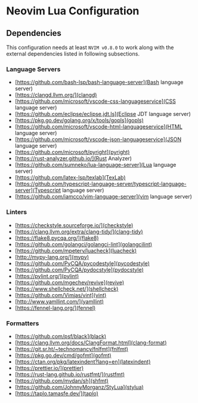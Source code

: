 # Neovim Lua Configuration

## Dependencies

This configuration needs at least `NVIM v0.8.0` to work along with the external
dependencies listed in following subsections.

### Language Servers

- [https://github.com/bash-lsp/bash-language-server](Bash language server)
- [https://clangd.llvm.org/](clangd)
- [https://github.com/microsoft/vscode-css-languageservice](CSS language server)
- [https://github.com/eclipse/eclipse.jdt.ls](Eclipse JDT language server)
- [https://pkg.go.dev/golang.org/x/tools/gopls](gopls)
- [https://github.com/microsoft/vscode-html-languageservice](HTML language server)
- [https://github.com/microsoft/vscode-json-languageservice](JSON language server)
- [https://github.com/microsoft/pyright](pyright)
- [https://rust-analyzer.github.io/](Rust Analyzer)
- [https://github.com/sumneko/lua-language-server](Lua language server)
- [https://github.com/latex-lsp/texlab](TexLab)
- [https://github.com/typescript-language-server/typescript-language-server](Typescript
  language server)
- [https://github.com/iamcco/vim-language-server](vim language server)

### Linters

- [https://checkstyle.sourceforge.io/](checkstyle)
- [https://clang.llvm.org/extra/clang-tidy/](clang-tidy)
- [https://flake8.pycqa.org/](flake8)
- [https://github.com/golangci/golangci-lint](golangcilint)
- [https://github.com/mpeterv/luacheck](luacheck)
- [http://mypy-lang.org/](mypy)
- [https://github.com/PyCQA/pycodestyle](pycodestyle)
- [https://github.com/PyCQA/pydocstyle](pydocstyle)
- [https://pylint.org/](pylint)
- [https://github.com/mgechev/revive](revive)
- [https://www.shellcheck.net/](shellcheck)
- [https://github.com/Vimjas/vint](vint)
- [http://www.yamllint.com/](yamllint)
- [https://fennel-lang.org/](fennel)

### Formatters

- [https://github.com/psf/black](black)
- [https://clang.llvm.org/docs/ClangFormat.html](clang-format)
- [https://git.sr.ht/~technomancy/fnlfmt](fnlfmt)
- [https://pkg.go.dev/cmd/gofmt](gofmt)
- [https://ctan.org/pkg/latexindent?lang=en](latexindent)
- [https://prettier.io/](prettier)
- [https://rust-lang.github.io/rustfmt/](rustfmt)
- [https://github.com/mvdan/sh](shfmt)
- [https://github.com/JohnnyMorganz/StyLua](stylua)
- [https://taplo.tamasfe.dev/](taplo)
